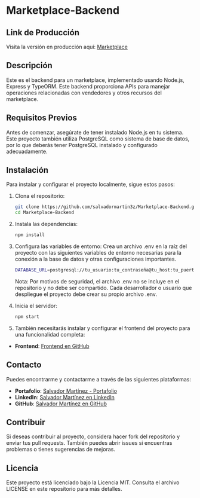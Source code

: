 # Marketplace-Backend

## Link de Producción
Visita la versión en producción aquí: [Marketplace](https://marketplace-salvadormartinez.netlify.app/)

## Descripción
Este es el backend para un marketplace, implementado usando Node.js, Express y TypeORM. Este backend proporciona APIs para manejar operaciones relacionadas con vendedores y otros recursos del marketplace.

## Requisitos Previos
Antes de comenzar, asegúrate de tener instalado Node.js en tu sistema. Este proyecto también utiliza PostgreSQL como sistema de base de datos, por lo que deberás tener PostgreSQL instalado y configurado adecuadamente.

## Instalación
Para instalar y configurar el proyecto localmente, sigue estos pasos:

1. Clona el repositorio:
   ```bash
   git clone https://github.com/salvadormartin3z/Marketplace-Backend.git
   cd Marketplace-Backend

2. Instala las dependencias:
    ```bash
    npm install
    ```

3. Configura las variables de entorno:
    Crea un archivo .env en la raíz del proyecto con las siguientes variables de entorno necesarias para la conexión a la base de datos y otras configuraciones importantes.

    ```bash
    DATABASE_URL=postgresql://tu_usuario:tu_contraseña@tu_host:tu_puerto/tu_base_de_datos?ssl=true
    ```

    Nota: Por motivos de seguridad, el archivo .env no se incluye en el repositorio y no debe ser compartido. Cada desarrollador o usuario que despliegue el proyecto debe crear su propio archivo .env.

4. Inicia el servidor:
    ```bash
    npm start
    ```

5. También necesitarás instalar y configurar el frontend del proyecto para una funcionalidad completa:
- **Frontend**: [Frontend en GitHub](https://github.com/salvadormartin3z/Marketplace-Frontend)

## Contacto

Puedes encontrarme y contactarme a través de las siguientes plataformas:

- **Portafolio**: [Salvador Martínez - Portafolio](https://salvadormartin3z.netlify.app/)
- **LinkedIn**: [Salvador Martínez en LinkedIn](https://www.linkedin.com/in/salvadormtz/)
- **GitHub**: [Salvador Martínez en GitHub](https://github.com/salvadormartin3z)

## Contribuir
Si deseas contribuir al proyecto, considera hacer fork del repositorio y enviar tus pull requests. También puedes abrir issues si encuentras problemas o tienes sugerencias de mejoras.

## Licencia
Este proyecto está licenciado bajo la Licencia MIT. Consulta el archivo LICENSE en este repositorio para más detalles.